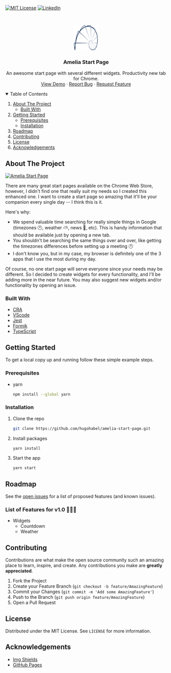 [![MIT License][license-shield]][license-url]
[![LinkedIn][linkedin-shield]][linkedin-url]

<!-- Project Logo -->
<br />
<p align="center">
  <a href="https://github.com/hugohabel/amelia-start-page">
    <img src="images/logo.png" alt="Logo" width="80" height="80">
  </a>

  <h3 align="center">Amelia Start Page</h3>

  <p align="center">
    An awesome start page with several different widgets. Productivity new tab for Chrome.
    <br />
    <a href="#">View Demo</a>
    ·
    <a href="https://github.com/hugohabel/amelia-start-page/issues">Report Bug</a>
    ·
    <a href="https://github.com/hugohabel/amelia-start-page/issues">Request Feature</a>
  </p>
</p>
<!-- End Project Logo -->

<!-- Table of Contents -->
<details open="open">
  <summary>Table of Contents</summary>
  <ol>
    <li>
      <a href="#about-the-project">About The Project</a>
      <ul>
        <li><a href="#built-with">Built With</a></li>
      </ul>
    </li>
    <li>
      <a href="#getting-started">Getting Started</a>
      <ul>
        <li><a href="#prerequisites">Prerequisites</a></li>
        <li><a href="#installation">Installation</a></li>
      </ul>
    </li>
    <li><a href="#roadmap">Roadmap</a></li>
    <li><a href="#contributing">Contributing</a></li>
    <li><a href="#license">License</a></li>
    <li><a href="#acknowledgements">Acknowledgements</a></li>
  </ol>
</details>
<!-- End Table of Contents -->

<!-- About the Project -->
## About The Project

[![Amelia Start Page][product-screenshot]](https://hugohabel.github.io/amelia-start-page/)

There are many great start pages available on the Chrome Web Store, however, I didn't find one that really suit my needs so I created this enhanced one. I want to create a start page so amazing that it'll be your companion every single day -- I think this is it.

Here's why:
* We spend valuable time searching for really simple things in Google (timezones 🕐, weather ⛅, news 📰, etc). This is handy information that should be available just by opening a new tab.
* You shouldn't be searching the same things over and over, like getting the timezones differences before setting up a meeting 🕐
* I don't know you, but in my case, my browser is definitely one of the 3 apps that I use the most during my day.

Of course, no one start page will serve everyone since your needs may be different. So I decided to create widgets for every functionality, and I'll be adding more in the near future. You may also suggest new widgets and/or functionality by opening an issue.

### Built With

* [CRA](https://create-react-app.dev/)
* [VScode](https://code.visualstudio.com/)
* [Jest](https://jestjs.io/)
* [Formik](https://formik.org/)
* [TypeScript](https://www.typescriptlang.org/)

<!-- Getting Started -->
## Getting Started

To get a local copy up and running follow these simple example steps.

### Prerequisites

* yarn
  ```sh
  npm install --global yarn
  ```

### Installation

1. Clone the repo
   ```sh
   git clone https://github.com/hugohabel/amelia-start-page.git
   ```
2. Install packages
   ```sh
   yarn install
   ```
3. Start the app
   ```sh
   yarn start
   ```
<!-- End Getting Started -->

<!-- Roadmap -->
## Roadmap

See the [open issues](https://github.com/hugohabel/amelia-start-page/issues) for a list of proposed features (and known issues).

### List of Features for v1.0 🎊🥳🎉

- Widgets
    - Countdown
    - Weather

<!-- End Roadmap -->

<!-- Contributing -->
## Contributing

Contributions are what make the open source community such an amazing place to learn, inspire, and create. Any contributions you make are **greatly appreciated**.

1. Fork the Project
2. Create your Feature Branch (`git checkout -b feature/AmazingFeature`)
3. Commit your Changes (`git commit -m 'Add some AmazingFeature'`)
4. Push to the Branch (`git push origin feature/AmazingFeature`)
5. Open a Pull Request

<!-- End Contributing -->

<!-- License -->
## License

Distributed under the MIT License. See `LICENSE` for more information.

<!-- End License -->

<!-- Acknowledgements -->
## Acknowledgements
* [Img Shields](https://shields.io)
* [GitHub Pages](https://pages.github.com)

<!-- End Acknowledgements -->

<!-- Links + Images -->
<!-- https://www.markdownguide.org/basic-syntax/#reference-style-links -->
[license-shield]: https://img.shields.io/github/license/othneildrew/Best-README-Template.svg?style=for-the-badge
[license-url]: https://github.com/hugohabel/amelia-start-page/
[linkedin-shield]: https://img.shields.io/badge/-LinkedIn-black.svg?style=for-the-badge&logo=linkedin&colorB=555
[linkedin-url]: https://www.linkedin.com/in/hugohabel/
[product-screenshot]: /public/amelia-default-image.png
<!-- End Links + Images -->
